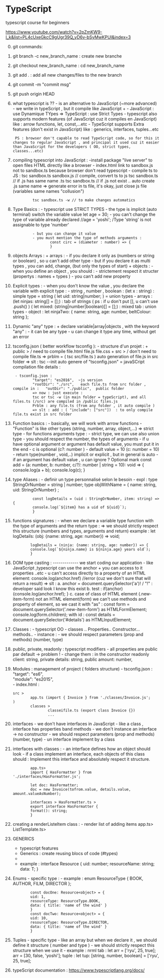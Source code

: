# TypeScript
typescript course for beginners

https://www.youtube.com/watch?v=2pZmKW9-I_k&list=PL4cUxeGkcC9gUgr39Q_yD6v-bSyMwKPUI&index=3

0. git commands:
1. git branch -c new_branch_name : create new branche
2. git checkout  new_branch_name : cd new_branch_name
3. git add . : add all new changes/files to the new branch
4. git commit -m "commit msg"
5. git push origin HEAD




1. what typescript is ??
        - is an alternative to JavaScript (~more advanced)
        - we write in typeScript , but it compile like JavaScript
        +
        - JavaScript : use Dynamique TYpes =>  TypeScript : use Strict Types
        - typescript also supports modern features (of JavaScript cuz it compiles en JavaScript) like : arrow functions, let, const,...etc
        - TypeScript supports Extra features (don't exist in JavaScript) like : generics, interfaces, tuples...etc

        PS : browser don't capable to read TypeScript code, so for this it changes to regular JavaScript , and principal it used cuz it easier than JavaScript for the developers ( OO, strict types, classes...etc)




2. compiling typescript into JavaScript :
                -install package "live server" to open files HTML directly like a browser
                - index.html link to sandbox.js not to sandbox.ts because browser don't read typescript 
                - compile ts to JS : 
                tsc sandbox.ts sandbox.js // compile, convert ts to js
                tsc sandbox.ts // if .js has same name .ts
                tsc sandbox.ts // if .js not exist .. auto create .js same name
                => generate error in ts file, it's okay, just close js file (variables same names "collusion")

                tsc sandbox.ts -w // to make changes automatics





3. Type Basics : 
                - typescript use STRICT TYPES 
                - the type is implicit (auto terminal) switch the variable value
                        let age = 30;
                - you can't change the type of variable already declared
                        //age =  'yoshi';  /Type 'string' is not assignable to type 'number'

                - but you can change it value 
                - you must mention the type of methods arguments :
                        const circ = (diameter : number) => {
                        }



4. objects Arrays :
                + arrays :
                        - if you declare it only as (numbers or string or boolean) , so u can't add other type
                        - but if you declare it as multi types , you can add, change, (but only the types of start)
                + objects :
                        - when you define an object , you should :
                                - strictement respect it structer (propertys : names + types )
                                - you can't add new property 



5. Explicit types :
        - when you don't know the value , you declare the variable with explicit type :
                - string , number , boolean :
                        (let x : string) : simple type = string
                        ( let uid: string|number; ) = union types
                - arrays : 
                        (let ninjas: string[] = [];) : tab of strings ( ps : if u don't put [], u can't use .push() )
                        ( let mixed: (string|number|boolean)[] = [];) : mixed tab  : union types
                - object :
                        let ninjaTwo: {
                        name: string,
                        age: number,
                        beltColour: string
                        };


6. Dynamic "any" type : 
        + declare variable|array|objects , with the keyword "any" :
                - it can be any type
                - u can change it type any time, without get an error 



7. tsconfig.json ( better workflow tsconfig ):
        - structure d'un projet : 
                + public >            / need to compile
                        file.html
                        file.js
                        file.css
                + src >              / don't need to compile
                        file.ts
                => prblm = ( tsc src/file.ts ) auto generation of file.js in src folder 
                => slt : tsc --init 
                        auto genere of "tsconfig.json"  = javaSCript compilation file details :

        - tsconfig.json :
                "target": "es2016",  ~js version
                "rootDir": "./src",   each file.ts from src folder , compile in :   "outDir": "./public",  public folder   
                => now : just execute :
                tsc or tsc -w (in main folder = typeScript), and all files.ts (/src) are compiled in /public files.js
                Prblm : any file.ts (from any folder , it auto compile )
                => slt : add : ( "include": ["src"])  : to only compile file.ts exist in src folder


8. Function basics :
        - basically, we will work with arrow functions
        - "Function" is like other types (string, number, array, object,...) => strict type
        - for functions arguments type :
                - strict type, we can use also union type
                - you should respect the number, the types of arguments
                - if u have optional argument or argument has default value, you must put it in the end
                - c is optional (c?: number ) 
                - default value = 10 (c: number = 10)
                - return type(number , void,..) implicit or explicit , but in general  is auto 
                - if an argument has default value , u can ignore ? Optional mark
                        const add = (a: number, b: number, c/*?*/: number | string = 10): void => {
                                console.log(a + b);
                                console.log(c);
                        }


9. type Aliases :
        - definir un type personnalisé selon le besoin 
        - expl : 
                type StringOrNumber = string | number;
                type objWithName = { name: string, uid: StringOrNumber} ;

                const logDetails = (uid : StringOrNumber, item: string) => {
                console.log(`${item} has a uid of ${uid}`);
                }


10. functions signatures :
        - when we declare a variable type function with the type of arguments and the return type :
        => we should strictly respect this structure (numbers and types, arguments and return)
        example :
                let logDetails: (obj: {name: string, age: number}) => void;

                logDetails = (ninja: {name: string, age: number}) => {
                console.log(`${ninja.name} is ${ninja.age} years old`);
                }

11. DOM type casting : ------------- we start coding our application
        - like JavaScript ,typescript can use the anchor + you can access to it properties ..etc
        -  u can't access directly to a property of an HTML element:   console.log(anchor.href) //error (cuz we don't sure that will return a result)
        => slt :
                a.  anchor = document.querySelector('a')! / "!" : developer said look I know this exist
                b. test :  if(anchor) {console.log(anchor.href); }
                c. case of class of HTML element (.new-item-form) not an HTML element(form) 
                        we can't use methods and property of element, so we cast it with "as" :
                        const form = document.querySelector('.new-item-form') as HTMLFormElement;
                        console.log(form.children);
                with id :
                const details = document.querySelector('#details') as HTMLInputElement;





12. Classes :
        - typescript OO
        - classes .. Properties.. Constructor... methods..
        - instance : - we should respect parameters (prop and methods) (number, type)




13. public, private, readonly : typescript modifiers
        - all properties are public par default → problem !
        - change them : in the constructor
                readonly client: string, 
                private details: string, 
                public amount: number,



14. Modules : management of project ( folders structure)
        - tsconfig.json :
                "target": "es6",                          
                "module": "es2015",    
        - index.html :
                <script type="module" src='app.js'></script>

        src > 
                app.ts (import { Invoice } from './classes/Invoice.js';
        )
                classes > 
                        classeifile.ts (export class Invoice {})
                        ...





15. interfaces
        - we don't have interfaces in JavaScript
        - like a class , interface has properties band methods
        - we don't instance an interface → no constructor
        - we should respect parameters (prop and methods) (number, type)
        - un interface implement by a class




16. interfaces with classes :
        - an interface defines how an object should look
        - if a class implement an interface, each objects of this class should :
                Implement this interface and absolutely respect it structure.

                app.ts>
                import { HasFormatter } from './interfaces/HasFormatter.js';

                let doc: HasFormatter;
                doc = new Invoice(tofrom.value, details.value, amount.valueAsNumber);

                interfaces > HasFormatter.ts >
                export interface HasFormatter {
                format(): string;
                }




17. creating a renderListeItem class :
        - render list of adding items
        app.ts>
        ListTemplate.ts>



18.  GENERICS
        - typescript features 
        - Generics : create reusing blocs of code (#types) 
        - <T>  
        - example :
                interface Resource<T> {
                uid: number;
                resourceName: string;
                data: T;
                }




19. Enums
        - specific type :
        - example :
                enum ResourceType { BOOK, AUTHOR, FILM, DIRECTOR };

                const docOne: Resource<object> = {
                uid: 1,
                resourceType: ResourceType.BOOK,
                data: { title: 'name of the wind' }
                }
                const docTwo: Resource<object> = {
                uid: 10,
                resourceType: ResourceType.DIRECTOR,
                data: { title: 'name of the wind' }
                }



20. Tuples
        - specific type 
        - like an array but when we declare it , we should define it structure ( number and type )
        - we should strictly respect this structure when we use it
        - example :
                nrml tab : 
                        let arr = ['ryu', 25, true];
                        arr = [30, false, 'yoshi'];
                tuple :
                        let tup: [string, number, boolean] = ['ryu', 25, true];




21. typeScript documentation :
        https://www.typescriptlang.org/docs/


